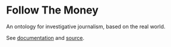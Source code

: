 # Follow The Money

An ontology for investigative journalism, based on the real world.

See [documentation](https://alephdata.github.io/followthemoney) and [source](https://github.com/alephdata/followthemoney).